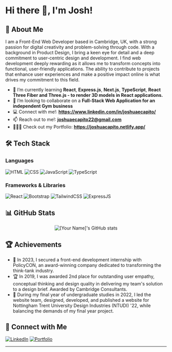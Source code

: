# Hi there 👋, I'm Josh!

## 🚀 About Me

I am a Front-End Web Developer based in Cambridge, UK, with a strong passion for digital creativity and problem-solving through code. With a background in Product Design, I bring a keen eye for detail and a deep commitment to user-centric design and development. I find web development deeply rewarding as it allows me to transform concepts into functional, user-friendly applications. The ability to contribute to projects that enhance user experiences and make a positive impact online is what drives my commitment to this field.

- 🌱 I’m currently learning **React**, **Express.js**, **Next.js**, **TypeScript**, **React Three Fiber and Three.js - to render 3D models in React applications.**
- 👯 I’m looking to collaborate on a **Full-Stack Web Application for an independent Gym business**
- 💻 Connect with me!: **https://www.linkedin.com/in/joshuaecapito/**
- 📫 Reach out to me!: **joshuaecapito22@gmail.com**
- 👨🏻‍💻 Check out my Portfolio: **https://joshuacapito.netlify.app/**

## 🛠️ Tech Stack

### Languages

![HTML](https://img.shields.io/badge/-HTML5-E34F26?style=flat-square&logo=html5&logoColor=white)
![CSS](https://img.shields.io/badge/-CSS3-1572B6?style=flat-square&logo=css3)
![JavaScript](https://img.shields.io/badge/-JavaScript-F7DF1E?logo=javascript&logoColor=black&style=flat)
![TypeScript](https://shields.io/badge/TypeScript-3178C6?logo=TypeScript&logoColor=FFF&style=flat-square)

### Frameworks & Libraries

![React](https://img.shields.io/badge/-React-61DAFB?logo=react&logoColor=black&style=flat)
![Bootstrap](https://img.shields.io/badge/-Bootstrap-7952B3?logo=bootstrap&logoColor=white&style=flat)
![TailwindCSS](https://img.shields.io/badge/tailwindcss-0F172A?&logo=tailwindcss)
![ExpressJS](https://img.shields.io/badge/Express.js-000000?logo=express&logoColor=fff&style=flat)

## 📊 GitHub Stats

<p align="center">
  <img src="https://github-readme-stats.vercel.app/api?username=jemcap&show_icons=true&theme=radical" alt="[Your Name]'s GitHub stats" />
</p>

## 🏆 Achievements

- 🥇 In 2023, I secured a front-end development internship with PolicyCON, an award-winning company dedicated to transforming the think-tank industry.
- 🏆 In 2019, I was awarded 2nd place for outstanding user empathy, conceptual thinking and design quality in delivering my team's solution to a design brief. Awarded by Cambridge Consultants.
- 🌟 During my final year of undergraduate studies in 2022, I led the website team, designed, developed, and published a website for Nottingham Trent University Design Industries (NTUDI) '22, while balancing the demands of my final year project.

## 🔗 Connect with Me

[![LinkedIn](https://img.shields.io/badge/-LinkedIn-0A66C2?logo=linkedin&logoColor=white&style=flat)](https://www.linkedin.com/in/jemcap/)
[![Portfolio](https://img.shields.io/badge/-Portfolio-000000?logo=github&logoColor=white&style=flat)](https://joshuacapito.netlify.app/)

---
